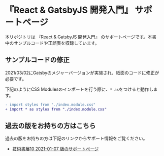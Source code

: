 # 『React & GatsbyJS 開発入門』 サポートページ

本リポジトリは 『React & GatsbyJS 開発入門』 のサポートページです。本書中のサンプルコードや正誤表を収録しています。

## サンプルコードの修正

2021/03/02にGatsbyのメジャーバージョンが実施され、紙面のコードに修正が必要です。

下記のようにCSS Modulesのインポートを行う際に、`* as`をつけると動作します。

```diff
- import styles from "./index.module.css"
+ import * as styles from "./index.module.css"
```

## 過去の版をお持ちの方はこちら

過去の版をお持ちの方は下記のリンクからサポート情報をご覧ください。

- [技術書展10 2021-01-07 版のサポートページ](https://github.com/mottox2/react-gatsby-book/tree/2021-01-07)
